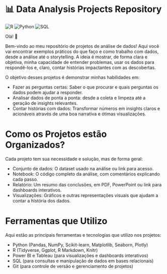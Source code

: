 # 📊 Data Analysis Projects Repository

![R](https://img.shields.io/badge/R-276DC3?style=for-the-badge&logo=r&logoColor=white)
![Python](https://img.shields.io/badge/Python-3776AB?style=for-the-badge&logo=python&logoColor=white)
![SQL](https://img.shields.io/badge/SQL-316192?style=for-the-badge&logo=postgresql&logoColor=white)

Olá! 👋

Bem-vindo ao meu repositório de projetos de análise de dados! Aqui você vai encontrar exemplos práticos do que faço e como trabalho com dados, desde a análise até o storytelling. A ideia é mostrar, de forma clara e objetiva, minha capacidade de entender problemas, usar os dados para respondê-los e, claro, contar histórias impactantes com as descobertas.

O objetivo desses projetos é demonstrar minhas habilidades em:

* Fazer as perguntas certas: Saber o que procurar e quais perguntas os dados podem ajudar a responder.
* Analisar dados de ponta a ponta: desde a coleta e limpeza até a geração de insights relevantes.
* Contar histórias com dados: Transformar números em insights claros e acionáveis através de uma boa narrativa e ótimas visualizações.

# Como os Projetos estão Organizados?

Cada projeto tem sua necessidade e solução, mas de forma geral:

* Conjunto de dados: O dataset usado na análise ou link para acesso.
* Notebook: O código completo da análise, com comentários explicando cada passo.
* Relatório: Um resumo das conclusões, em PDF, PowerPoint ou link para dashboards interativos.
* Visualizações: Gráficos e outras representações visuais que ajudam a contar a história dos dados.

# Ferramentas que Utilizo

Aqui estão as principais ferramentas e tecnologias que utilizo nos projetos:

* Python (Pandas, NumPy, Scikit-learn, Matplotlib, Seaborn, Plotly)
* R (Tidyverse, Ggplot, R Markdown, Knitr)
* Power BI e Tableau (para visualizações e dashboards interativos)
* SQL (para consultas e manipulação de dados em bases relacionais)
* Git (para controle de versão e gerenciamento de projetos)
